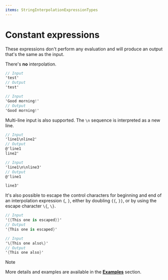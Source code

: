 ```yaml
---
items: StringInterpolationExpressionTypes
---
```


# Constant expressions

These expressions don't perform any evaluation and will produce an output that's the same as the input.

There's **no** interpolation.

```cs
// Input
'test'
// Output
'test'

// Input
'Good morning!'
// Output
'Good morning!'
```

Multi-line input is also supported. The `\n` sequence is interpreted as a new line.
```cs
// Input
'line1\nline2'
// Output
@'line1
line2'

// Input
'line1\n\nline3'
// Output
@'line1

line3'
```

It's also possible to escape the control characters for beginning and end of an interpolation expression `{`, `}`, either by doubling `{{`, `}}`, or by using the escape character `\{`, `\}`.
```cs
// Input
'{{This one is escaped}}'
// Output
'{This one is escaped}'

// Input
'\{This one also\}'
// Output
'{This one also}'
```

> [!NOTE]
> 
> More details and examples are available in the **[Examples](https://docs.erp.net/tech/advanced/string-interpolation/examples/index.html)** section.
